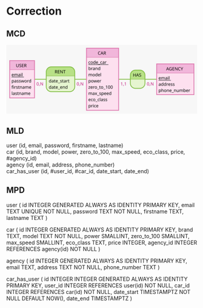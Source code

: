 # Correction

## MCD

![mcd](./mcd-schema-final.svg)

## MLD

user (id, email, password, firstname, lastname)  
car (id, brand, model, power, zero_to_100, max_speed, eco_class, price, #agency_id)  
agency (id, email, address, phone_number)  
car_has_user (id, #user_id, #car_id, date_start, date_end)  

## MPD

user (
  id INTEGER GENERATED ALWAYS AS IDENTITY PRIMARY KEY,
  email TEXT UNIQUE NOT NULL,
  password TEXT NOT NULL,
  firstname TEXT,
  lastname TEXT
)  

car (
  id INTEGER GENERATED ALWAYS AS IDENTITY PRIMARY KEY,
  brand TEXT,
  model TEXT NOT NULL,
  power SMALLINT,
  zero_to_100 SMALLINT,  
  max_speed SMALLINT,
  eco_class TEXT,
  price INTEGER,
  agency_id INTEGER REFERENCES agency(id) NOT NULL
)

agency (
  id INTEGER GENERATED ALWAYS AS IDENTITY PRIMARY KEY,
  email TEXT,
  address TEXT NOT NULL,
  phone_number TEXT
)  

car_has_user (
  id INTEGER INTEGER GENERATED ALWAYS AS IDENTITY PRIMARY KEY,
  user_id INTEGER REFERENCES user(id) NOT NULL,
  car_id INTEGER REFERENCES car(id) NOT NULL,
  date_start TIMESTAMPTZ NOT NULL DEFAULT NOW(),
  date_end TIMESTAMPTZ
)
